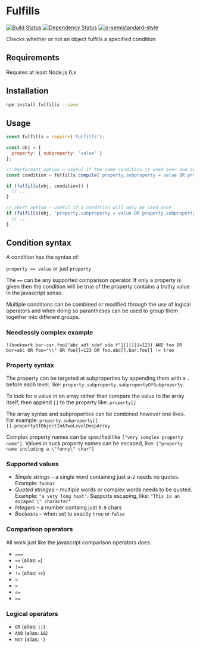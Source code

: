 # Fulfills

[![Build Status](https://travis-ci.org/voxpelli/node-fulfills.svg?branch=master)](https://travis-ci.org/voxpelli/node-fulfills)
[![Dependency Status](https://gemnasium.com/voxpelli/node-fulfills.svg)](https://gemnasium.com/voxpelli/node-fulfills)
[![js-semistandard-style](https://img.shields.io/badge/code%20style-semistandard-brightgreen.svg?style=flat)](https://github.com/Flet/semistandard)

Checks whether or not an object fulfills a specified condition

## Requirements

Requires at least Node.js 6.x

## Installation

```bash
npm install fulfills --save
```

## Usage

```javascript
const fulfills = require('fulfills');

const obj = {
  property: { subproperty: 'value' }
};

// Performant option – useful if the same condition is used over and over again
const condition = fulfills.compile('property.subproperty = value OR property.subproperty = 123');

if (fulfills(obj, condition)) {
  // ...
}

// Short option – useful if a condition will only be used once
if (fulfills(obj, 'property.subproperty = value OR property.subproperty = 123')) {
  // ...
}
```

## Condition syntax

A condition has the syntax of:

`property == value` or just `property`

The `==` can be any supported comparison operator. If only a property is given then the condition will be true of the property contains a truthy value in the javascript sense.

Multiple conditions can be combined or modified through the use of logical operators and when doing so parantheses can be used to group them together into different groups.

### Needlessly complex example

`!(bookmark.bar-car.foo["abc adf sdaf sda f"][][][]=123) AND foo OR bar=abc OR foo="\\" OR foo[]=123 OR foo.abc[].bar.foo[] != true`

### Property syntax

The property can be targeted at subproperties by appending them with a `.` before each level, like: `property.subproperty.subpropertyOfSubproperty`.

To look for a value in an array rather than compare the value to the array itself, then append `[]` to the property like: `property[]`

The array syntax and subproperties can be combined however one likes. For example: `property.subproperty[][].propertyOfObjectInATwoLevelDeepArray`

Complex property names can be specified like `["very complex property name"]`. Values in suck property names can be escaped, like: `["property name including a \"funny\" char"]`

### Supported values

* *Simple strings* – a single word containing just a-z needs no quotes. Example: `foobar`
* *Quoted stringes* – multiple words or complex words needs to be quoted. Example: `"a very long text"`. Supports escaping, like: `"This is an escaped \" character"`
* *Integers* – a number containg just `0-9` chars
* *Booleans* – when set to exactly `true` or `false`

### Comparison operators

All work just like the javascript comparison operators does.

* `===`
* `==` (alias: `=`)
* `!==`
* `!=` (alias: `<>`)
* `<`
* `>`
* `<=`
* `>=`

### Logical operators

* `OR` (alias: `||`)
* `AND` (alias: `&&`)
* `NOT` (alias: `!`)
